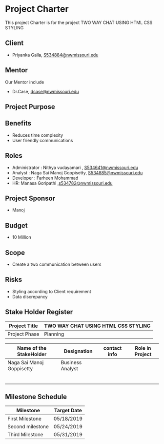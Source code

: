 # Project Charter
This project Charter is for the project TWO WAY CHAT USING HTML CSS STYLING 

## Client 
- Priyanka Galla, S534884@nwmissouri.edu

## Mentor 
 Our Mentor include 
- Dr.Case, dcase@nwmissouri.edu

## Project Purpose
## Benefits
- Reduces time complexity
- User friendly communications
## Roles 

- Administrator : Nithya vudayamari , S534641@nwmissouri.edu
- Analyst : Naga Sai Manoj Goppisetty, S534885@nwmissouri.edu
- Developer : Farheen Mohammad
- HR: Manasa Goripathi ,s534782@nwmissouri.edu
## Project Sponsor
- Manoj

## Budget 
- 10 Million

## Scope

- Create a two communication between users 

## Risks 

- Styling according to Client requirement 
- Data discrepancy    

## Stake Holder Register

| Project Title | TWO WAY CHAT USING HTML CSS STYLING |
|---------------|-------------------------------------|
| Project Phase | Planning |


| Name of the StakeHolder | Designation | contact info| Role in Project |
| ----------------------- |-------------|------------|-----------------|
|Naga Sai Manoj Goppisetty|Business Analyst|         |                 |
|                         |             |            |                 |
|                         |             |            |                 |
|                         |             |            |                 |
|                         |             |            |                 |
|                         |             |            |                 |
|                         |             |            |                 |


## Milestone Schedule
|Milestone| Target Date |
|---------|------------ |
|First Milestone | 05/18/2019|
|Second milestone| 05/24/2019|
|Third Milestone| 05/31/2019 |
